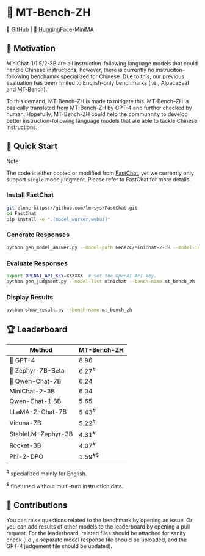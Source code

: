 
# 💬 MT-Bench-ZH

👻 [GitHub](https://github.com/GeneZC/MiniMA/tree/main/mt_bench_zh) | 🤗 [HuggingFace-MiniMA](https://huggingface.co/datasets/GeneZC/MT-Bench-ZH)

## 🎯 Motivation

MiniChat-1/1.5/2-3B are all instruction-following language models that could handle Chinese instructions, however, there is currently no instruciton-following benchamrk specialized for Chinese. Due to this, our previous evaluation has been limited to English-only benchmarks (i.e., AlpacaEval and MT-Bench). 

To this demand, MT-Bench-ZH is made to mitigate this. MT-Bench-ZH is basically translated from MT-Bench-ZH by GPT-4 and further checked by human. Hopefully, MT-Bench-ZH could help the communnity to develop better instruction-following language models that are able to tackle Chinese instructions.

## 🚀 Quick Start

> [!NOTE]  
> The code is either copied or modified from [FastChat](https://github.com/lm-sys/FastChat/tree/main/fastchat/llm_judge), yet we currently only support `single` mode judgment.
> Please refer to FastChat for more details.

### Install FastChat

```bash
git clone https://github.com/lm-sys/FastChat.git
cd FastChat
pip install -e ".[model_worker,webui]"
```

### Generate Responses 

```bash
python gen_model_answer.py --model-path GeneZC/MiniChat-2-3B --model-id minichat --bench-name mt_bench_zh --max-new-token 1536
```

### Evaluate Responses

```bash
export OPENAI_API_KEY=XXXXXX  # Set the OpenAI API key.
python gen_judgment.py --model-list minichat --bench-name mt_bench_zh --judge-file data/judge_prompts_zh.jsonl --parallel 4
```

### Display Results

```bash
python show_result.py --bench-name mt_bench_zh
```

## 🏆 Leaderboard

|Method|MT-Bench-ZH|
|--|--|
|🥇 GPT-4|8.96|
|🥈 Zephyr-7B-Beta|6.27<sup>#</sup>|
|🥉 Qwen-Chat-7B|6.24|
|MiniChat-2-3B|6.04|
|Qwen-Chat-1.8B|5.65|
|LLaMA-2-Chat-7B|5.43<sup>#</sup>|
|Vicuna-7B|5.22<sup>#</sup>|
|StableLM-Zephyr-3B|4.31<sup>#</sup>|
|Rocket-3B|4.07<sup>#</sup>|
|Phi-2-DPO|1.59<sup>#</sup><sup>$</sup>|

<sup>#</sup> specialized mainly for English.

<sup>$</sup> finetuned without multi-turn instruction data.

## 🙌 Contributions

You can raise questions related to the benchmark by opening an issue. Or you can add results of other models to the leaderboard by opening a pull request. For the leaderboard, related files should be attached for sanity check (i.e., a separate model response file should be uploaded, and the GPT-4 judgement file should be updated).